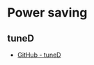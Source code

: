 # Power saving

## tuneD

- [GitHub - tuneD](https://github.com/FrameworkComputer/tuned-gui/tree/main?tab=readme-ov-file#tuned-gui)


